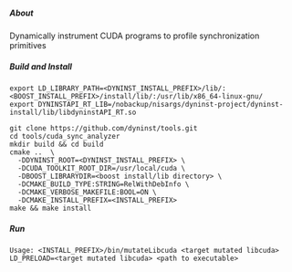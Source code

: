 ##### About
Dynamically instrument CUDA programs to profile synchronization primitives

##### Build and Install

```
export LD_LIBRARY_PATH=<DYNINST_INSTALL_PREFIX>/lib/:<BOOST_INSTALL_PREFIX>/install/lib/:/usr/lib/x86_64-linux-gnu/
export DYNINSTAPI_RT_LIB=/nobackup/nisargs/dyninst-project/dyninst-install/lib/libdyninstAPI_RT.so

git clone https://github.com/dyninst/tools.git
cd tools/cuda_sync_analyzer
mkdir build && cd build
cmake ..  \
  -DDYNINST_ROOT=<DYNINST_INSTALL_PREFIX> \
  -DCUDA_TOOLKIT_ROOT_DIR=/usr/local/cuda \
  -DBOOST_LIBRARYDIR=<boost install/lib directory> \
  -DCMAKE_BUILD_TYPE:STRING=RelWithDebInfo \
  -DCMAKE_VERBOSE_MAKEFILE:BOOL=ON \
  -DCMAKE_INSTALL_PREFIX=<INSTALL_PREFIX>
make && make install
```

##### Run

```
Usage: <INSTALL_PREFIX>/bin/mutateLibcuda <target mutated libcuda>
LD_PRELOAD=<target mutated libcuda> <path to executable>
```
